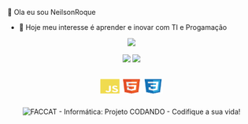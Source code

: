  👋 Ola eu sou NeilsonRoque
- 👀 Hoje meu interesse é aprender e inovar com TI e Progamação
 
<div align="center">
  <a href="https://github.com/NeilsonRoque">
  <img height="180em" src="https://github-readme-stats.vercel.app/api?username=NeilsonRoque&show_icons=true&theme=dark&include_all_commits=true&count_private=true"/>

    
 <div> 
   
   <a href="https://instagram.com/neilsonrock/" target="_blank"><img src="https://img.shields.io/badge/-Instagram-%23E4405F?style=for-the-badge&logo=instagram&logoColor=white" target="_blank"></a>
   <a href="https://www.linkedin.com/in/neilson-roque-69689324/" target="_blank"><img src="https://img.shields.io/badge/-LinkedIn-%230077B5?style=for-the-badge&logo=linkedin&logoColor=white" target="_blank"></a> 
<div style="display: inline_block"><br>
  <img align="center" alt="Rafa-Js" height="30" width="40" src="https://raw.githubusercontent.com/devicons/devicon/master/icons/javascript/javascript-plain.svg">
    <img align="center" alt="Rafa-HTML" height="30" width="40" src="https://raw.githubusercontent.com/devicons/devicon/master/icons/html5/html5-original.svg">
  <img align="center" alt="Rafa-CSS" height="30" width="40" src="https://raw.githubusercontent.com/devicons/devicon/master/icons/css3/css3-original.svg">
  
 <div>

 <img src="https://fit.faccat.br/ead/pluginfile.php/1858/mod_forum/post/4494/codando.png" jsaction="load:XAeZkd;" jsname="HiaYvf" class="n3VNCb" alt="FACCAT - Informática: Projeto CODANDO - Codifique a sua vida!" data-noaft="1" style="width: 434px; height: 86.6164px; margin: 28.0918px 0px;">

